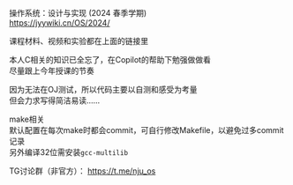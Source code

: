 操作系统：设计与实现 (2024 春季学期)  
https://jyywiki.cn/OS/2024/

课程材料、视频和实验都在上面的链接里

本人C相关的知识已全忘了，在Copilot的帮助下勉强做做看  
尽量跟上今年授课的节奏

因为无法在OJ测试，所以代码主要以自测和感受为考量  
但会力求写得简洁易读……


make相关  
默认配置在每次make时都会commit，可自行修改Makefile，以避免过多commit记录  
另外编译32位需安装`gcc-multilib` 


TG讨论群（非官方）：
https://t.me/nju_os